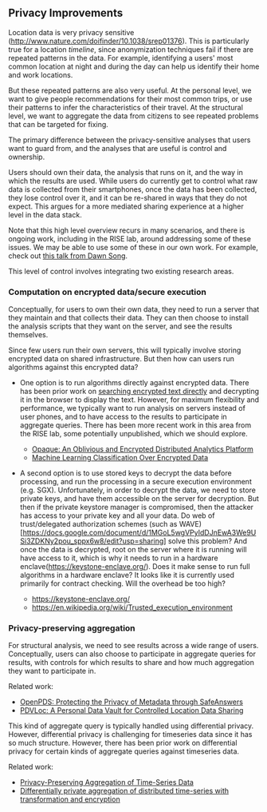 ## Privacy Improvements ##
Location data is very privacy sensitive
(http://www.nature.com/doifinder/10.1038/srep01376). This is particularly true
for a location _timeline_, since anonymization techniques fail if there are
repeated patterns in the data. For example, identifying a users' most common
location at night and during the day can help us identify their home and work
locations.

But these repeated patterns are also very useful. At the personal level, we
want to give people recommendations for their most common trips, or use their
patterns to infer the characteristics of their travel. At the structural
level, we want to aggregate the data from citizens to see repeated problems
that can be targeted for fixing.

The primary difference between the privacy-sensitive analyses that users want
to guard from, and the analyses that are useful is control and ownership.

Users should own their data, the analysis that runs on it, and the way
in which the results are used. While users do currently get to control what raw
data is collected from their smartphones, once the data has been collected,
they lose control over it, and it can be re-shared in ways that they do not
expect. This argues for a more mediated sharing experience at a higher level in
the data stack.

Note that this high level overview recurs in many scenarios, and there is ongoing work,
including in the RISE lab, around addressing some of these issues. We may be able to use
some of these in our own work. For example, check out 
[this talk from Dawn Song](https://keystone-enclave.org/files/dawn-nsf-2018-v5.pdf).

This level of control involves integrating two existing research areas.

### Computation on encrypted data/secure execution ###
Conceptually, for users to own their own data, they need to run a server that
they maintain and that collects their data. They can then choose to install
the analysis scripts that they want on the server, and see the results
themselves.

Since few users run their own servers, this will typically involve storing
encrypted data on shared infrastructure. But then how can users run algorithms
against this encrypted data?

- One option is to run algorithms directly against encrypted data. There has
  been prior work on [searching encrypted text directly](https://people.eecs.berkeley.edu/~raluca/mylar.pdf) and decrypting it in the browser to display the text. However, for maximum flexibility and performance, we typically want to run analysis on servers instead of user phones, and to have access to the results to participate in aggregate queries. There has been more recent work in this area from the RISE lab, some potentially unpublished, which we should explore.
    - [Opaque: An Oblivious and Encrypted Distributed Analytics Platform](https://people.eecs.berkeley.edu/~wzheng/opaque.pdf)
    - [Machine Learning Classification Over Encrypted Data](https://eprint.iacr.org/2014/331)

- A second option is to use stored keys to decrypt the data before processing,
  and run the processing in a secure execution environment (e.g. SGX).
  Unfortunately, in order to decrypt the data, we need to store private keys, and
  have them accessible on the server for decryption. But then if the private
  keystore manager is compromised, then the attacker has access to your private
  key and all your data.  Do web of trust/delegated authorization schemes (such as WAVE)[https://docs.google.com/document/d/1MGoL5wgVPyIdDJnEwA3We9USi3ZDKNy2pou_sppx6w8/edit?usp=sharing]
solve this problem? And once the data is decrypted, root on the server where it
is running will have access to it, which is why it needs to run in a hardware
enclave(https://keystone-enclave.org/). Does it make sense to run full algorithms in a hardware enclave? It looks like it is currently used primarily for contract checking. Will the overhead be too high?
    - https://keystone-enclave.org/
    - https://en.wikipedia.org/wiki/Trusted_execution_environment

### Privacy-preserving aggregation ###
For structural analysis, we need to see results across a wide range of users.
Conceptually, users can also choose to participate in aggregate queries for
results, with controls for which results to share and how much aggregation they
want to participate in.

Related work:
- [OpenPDS: Protecting the Privacy of Metadata through SafeAnswers](https://doi.org/10.1371/journal.pone.0098790)
- [PDVLoc: A Personal Data Vault for Controlled Location Data Sharing](https://doi.org/10.1145/2523820)

This kind of aggregate query is typically handled using differential privacy.
However, differential privacy is challenging for timeseries data since it has
so much structure. However, there has been prior work on differential privacy
for certain kinds of aggregate queries against timeseries data.

Related work:
- [Privacy-Preserving Aggregation of Time-Series Data](https://amplab.cs.berkeley.edu/publication/privacy-preserving-aggregation-of-time-series-data/)
- [Differentially private aggregation of distributed time-series with transformation and encryption](http://dl.acm.org/citation.cfm?id=1807247)
